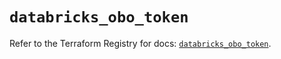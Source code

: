 # `databricks_obo_token`

Refer to the Terraform Registry for docs: [`databricks_obo_token`](https://registry.terraform.io/providers/databricks/databricks/1.92.0/docs/resources/obo_token).
